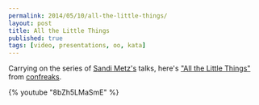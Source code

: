 ```yaml
---
permalink: 2014/05/10/all-the-little-things/
layout: post
title: All the Little Things
published: true
tags: [video, presentations, oo, kata]
---
```


Carrying on the series of [Sandi Metz's](http://twitter.com/sandimetz/) talks, here's
["All the Little Things"](http://www.confreaks.com/videos/3358-railsconf-all-the-little-things)
from [confreaks](http://www.confreaks.com/).

{% youtube "8bZh5LMaSmE" %}
